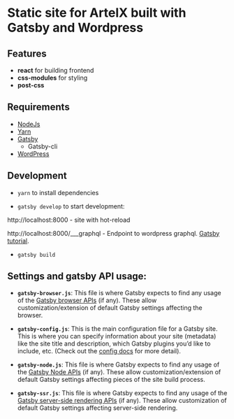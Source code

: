 # Static site for ArtelX built with Gatsby and Wordpress

## Features

- **react** for building frontend
- **css-modules** for styling
- **post-css**

## Requirements

- [NodeJs](https://nodejs.org)
- [Yarn](https://yarnpkg.com/)
- [Gatsby](https://www.gatsbyjs.com)
    - Gatsby-cli
- [WordPress](https://wordpress.com)

## Development

- ``yarn``
to install dependencies


- ``gatsby develop``
to start development:

http://localhost:8000 - site with hot-reload

http://localhost:8000/___graphql - Endpoint to wordpress graphql. 
 [Gatsby tutorial](https://www.gatsbyjs.com/tutorial/part-five/#introducing-graphiql).

- ``gatsby build``

## Settings and gatsby API usage:

-  **`gatsby-browser.js`**: This file is where Gatsby expects to find any usage of the [Gatsby browser APIs](https://www.gatsbyjs.com/docs/browser-apis/) (if any). These allow customization/extension of default Gatsby settings affecting the browser.

-  **`gatsby-config.js`**: This is the main configuration file for a Gatsby site. This is where you can specify information about your site (metadata) like the site title and description, which Gatsby plugins you’d like to include, etc. (Check out the [config docs](https://www.gatsbyjs.com/docs/gatsby-config/) for more detail).

-  **`gatsby-node.js`**: This file is where Gatsby expects to find any usage of the [Gatsby Node APIs](https://www.gatsbyjs.com/docs/node-apis/) (if any). These allow customization/extension of default Gatsby settings affecting pieces of the site build process.

-  **`gatsby-ssr.js`**: This file is where Gatsby expects to find any usage of the [Gatsby server-side rendering APIs](https://www.gatsbyjs.com/docs/ssr-apis/) (if any). These allow customization of default Gatsby settings affecting server-side rendering.

